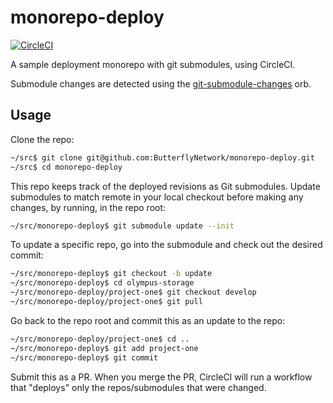 # monorepo-deploy

[![CircleCI](https://circleci.com/gh/ButterflyNetwork/monorepo-deploy/tree/develop.svg?style=svg)](https://circleci.com/gh/ButterflyNetwork/monorepo-deploy/tree/develop)

A sample deployment monorepo with git submodules, using CircleCI.

Submodule changes are detected using the [git-submodule-changes](https://github.com/ButterflyNetwork/git-submodule-changes-orb) orb.

## Usage

Clone the repo:

```bash
~/src$ git clone git@github.com:ButterflyNetwork/monorepo-deploy.git
~/src$ cd monorepo-deploy
```

This repo keeps track of the deployed revisions as Git submodules. Update submodules to match remote in your local checkout before making any changes, by running, in the repo root:

```bash
~/src/monorepo-deploy$ git submodule update --init
```

To update a specific repo, go into the submodule and check out the desired commit:

```bash
~/src/monorepo-deploy$ git checkout -b update
~/src/monorepo-deploy$ cd olympus-storage
~/src/monorepo-deploy/project-one$ git checkout develop
~/src/monorepo-deploy/project-one$ git pull
```

Go back to the repo root and commit this as an update to the repo:

```bash
~/src/monorepo-deploy/project-one$ cd ..
~/src/monorepo-deploy$ git add project-one
~/src/monorepo-deploy$ git commit
```

Submit this as a PR. When you merge the PR, CircleCI will run a workflow that "deploys" only the repos/submodules that were changed.
